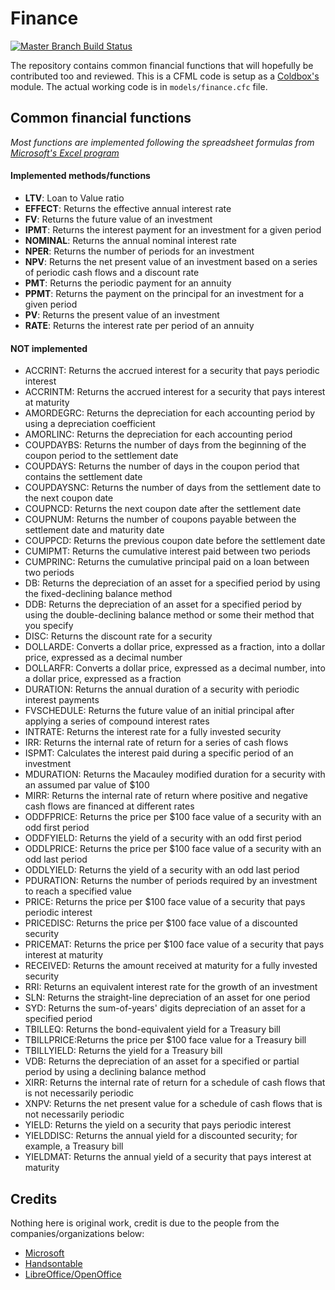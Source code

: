 # Finance

[![Master Branch Build Status](https://img.shields.io/travis/coryasilva/finance/master.svg?style=flat-square&label=master)](https://travis-ci.org/coryasilva/finance)

The repository contains common financial functions that will hopefully be contributed too and reviewed.  This is a CFML code is setup as a
[Coldbox's](https://www.ortussolutions.com/products/coldbox) module.  The actual working code is in `models/finance.cfc` file.

## Common financial functions

_Most functions are implemented following the spreadsheet formulas from [Microsoft's Excel program](https://support.office.com/en-gb/article/Financial-functions-reference-5658d81e-6035-4f24-89c1-fbf124c2b1d8?ui=en-US&rs=en-GB&ad=GB)_

#### Implemented methods/functions

- **LTV**: Loan to Value ratio
- **EFFECT**: Returns the effective annual interest rate
- **FV**: Returns the future value of an investment
- **IPMT**: Returns the interest payment for an investment for a given period
- **NOMINAL**: Returns the annual nominal interest rate
- **NPER**: Returns the number of periods for an investment
- **NPV**: Returns the net present value of an investment based on a series of periodic cash flows and a discount rate
- **PMT**: Returns the periodic payment for an annuity
- **PPMT**: Returns the payment on the principal for an investment for a given period
- **PV**: Returns the present value of an investment
- **RATE**: Returns the interest rate per period of an annuity

#### NOT implemented

- ACCRINT: Returns the accrued interest for a security that pays periodic interest
- ACCRINTM: Returns the accrued interest for a security that pays interest at maturity
- AMORDEGRC: Returns the depreciation for each accounting period by using a depreciation coefficient
- AMORLINC: Returns the depreciation for each accounting period
- COUPDAYBS: Returns the number of days from the beginning of the coupon period to the settlement date
- COUPDAYS: Returns the number of days in the coupon period that contains the settlement date
- COUPDAYSNC: Returns the number of days from the settlement date to the next coupon date
- COUPNCD: Returns the next coupon date after the settlement date
- COUPNUM: Returns the number of coupons payable between the settlement date and maturity date
- COUPPCD: Returns the previous coupon date before the settlement date
- CUMIPMT: Returns the cumulative interest paid between two periods
- CUMPRINC: Returns the cumulative principal paid on a loan between two periods
- DB: Returns the depreciation of an asset for a specified period by using the fixed-declining balance method
- DDB: Returns the depreciation of an asset for a specified period by using the double-declining balance method or some their method that you specify
- DISC: Returns the discount rate for a security
- DOLLARDE: Converts a dollar price, expressed as a fraction, into a dollar price, expressed as a decimal number
- DOLLARFR: Converts a dollar price, expressed as a decimal number, into a dollar price, expressed as a fraction
- DURATION: Returns the annual duration of a security with periodic interest payments
- FVSCHEDULE: Returns the future value of an initial principal after applying a series of compound interest rates
- INTRATE: Returns the interest rate for a fully invested security
- IRR: Returns the internal rate of return for a series of cash flows
- ISPMT: Calculates the interest paid during a specific period of an investment
- MDURATION: Returns the Macauley modified duration for a security with an assumed par value of $100
- MIRR: Returns the internal rate of return where positive and negative cash flows are financed at different rates
- ODDFPRICE: Returns the price per $100 face value of a security with an odd first period
- ODDFYIELD: Returns the yield of a security with an odd first period
- ODDLPRICE: Returns the price per $100 face value of a security with an odd last period
- ODDLYIELD: Returns the yield of a security with an odd last period
- PDURATION: Returns the number of periods required by an investment to reach a specified value
- PRICE: Returns the price per $100 face value of a security that pays periodic interest
- PRICEDISC: Returns the price per $100 face value of a discounted security
- PRICEMAT: Returns the price per $100 face value of a security that pays interest at maturity
- RECEIVED: Returns the amount received at maturity for a fully invested security
- RRI: Returns an equivalent interest rate for the growth of an investment
- SLN: Returns the straight-line depreciation of an asset for one period
- SYD: Returns the sum-of-years' digits depreciation of an asset for a specified period
- TBILLEQ: Returns the bond-equivalent yield for a Treasury bill
- TBILLPRICE:Returns the price per $100 face value for a Treasury bill
- TBILLYIELD: Returns the yield for a Treasury bill
- VDB: Returns the depreciation of an asset for a specified or partial period by using a declining balance method
- XIRR: Returns the internal rate of return for a schedule of cash flows that is not necessarily periodic
- XNPV: Returns the net present value for a schedule of cash flows that is not necessarily periodic
- YIELD: Returns the yield on a security that pays periodic interest
- YIELDDISC: Returns the annual yield for a discounted security; for example, a Treasury bill
- YIELDMAT: Returns the annual yield of a security that pays interest at maturity

## Credits
Nothing here is original work, credit is due to the people from the companies/organizations below:
- [Microsoft](https://support.office.com/en-gb/article/Financial-functions-reference-5658d81e-6035-4f24-89c1-fbf124c2b1d8?ui=en-US&rs=en-GB&ad=GB)
- [Handsontable](https://github.com/handsontable/formula.js/blob/develop/lib/financial.js)
- [LibreOffice/OpenOffice](https://github.com/LibreOffice/core/tree/452b8334e60082c113809f90fd59967ac9c471a2/sc/source/core/opencl)

